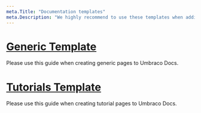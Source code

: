 ```yaml
---
meta.Title: "Documentation templates"
meta.Description: "We highly recommend to use these templates when adding any Generic or Tutorial pages. Make sure the samples follow our best practices outlined in these guides."
---
```


# [Generic Template](GenericTemplate)
Please use this guide when creating generic pages to Umbraco Docs.

# [Tutorials Template](TutorialsTemplates)
Please use this guide when creating tutorial pages to Umbraco Docs.
